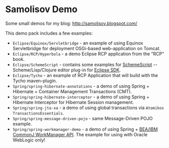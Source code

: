 Samolisov Demo
==============
Some small demos for my blog: http://samolisov.blogspot.com/

This demo pack includes a few examples:

 * `Eclipse/Equinox/Servletbridge` - an example of using Equinox Servletbridge for deployment OSGi-based web-application
on Tomcat.
 * `Eclipse/RCP/Hyperbola` - a demo Eclipse RCP application from the "RCP" book.
 * `Eclipse/SchemeScript` - contains some examples for [SchemeScript](http://github.com/schemeway/SchemeScript) -- 
Scheme/Lisp/Clojure editor plug-in for [Eclipse SDK](http://eclipse.org).
 * `Eclipse/Tycho` - an example of RCP Application that will build with the Tycho maven-plugin.
 * `Spring/spring-hibernate-annotations` - a demo of using Spring + Hibernate + Container Management Transactions (CMT).
 * `Spring/spring-hibernate-interceptor` - a demo of using Spring + Hibernate Interceptor for Hibernate Session management.
 * `Spring/spring-jta-xa` - a demo of using global transactions via `Atomikos TransactionsEssentials`.
 * `Spring/spring-message-driven-pojo` - same Message-Driven POJO example.
 * `Spring/spring-workmanager-demo` - a demo of using Spring + [BEA/IBM CommonJ WorkManager 
    API](http://docs.oracle.com/cd/E24329_01/web.1211/e24413/toc.htm). The example for using with Oracle WebLogic only!
